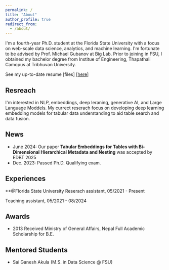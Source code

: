 ```yaml
---
permalink: /
title: "About"
author_profile: true
redirect_from: 
  - /about/
---
```


I'm a fourth-year Ph.D. student at the Florida State University with a focus on web-scale data science, analytics, and machine learning. I'm fortunate to be advised by Prof. Michael Gubanov at Big Lab. Prior to joining in FSU, I obtained my bachelor degree from Institue of Engineering, Thapathali Camopus at Tribhuvan University.

See my up-to-date resume [files] [\[here\]](http://shresthagyanendra.github.io/files/Gyanendra_Shrestha_Resume.pdf)

Resreach
------
I'm interested in NLP, embeddings, deep leraning, generative AI, and Large Language Moddels. My currect reserach focus on developing deep learning embedding models for tabular data understanding to aid table search and data 
fusion.

News
------
* June 2024:  Our paper **Tabular Embeddings for Tables with Bi-Dimensional Hierarchical Metadata and Nesting** was accepted by EDBT 2025
* Dec. 2023: Passed Ph.D. Qualifying exam.

Experiences
------

**@Florida State University
Reserach assistant, 05/2021 - Present

Teaching assistant, 05/2021 - 08/2024

Awards
------
* 2013 Received Ministry of General Affairs, Nepal Full Academic Scholarship for B.E.

Mentored Students
------
* Sai Ganesh Akula (M.S. in Data Science @ FSU)
  
